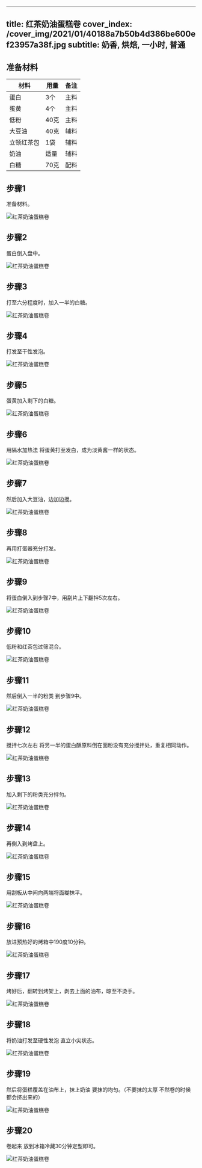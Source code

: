 
---
title: 红茶奶油蛋糕卷
cover_index: /cover_img/2021/01/40188a7b50b4d386be600ef23957a38f.jpg
subtitle: 奶香, 烘焙, 一小时, 普通
---

## 准备材料

| 材料     | 用量 | 备注|
| ------- | ----- | --- |
| 蛋白 | 3个| 主料 |
| 蛋黄 | 4个| 主料 |
| 低粉 | 40克| 主料 |
| 大豆油 | 40克| 辅料 |
| 立顿红茶包 | 1袋| 辅料 |
| 奶油 | 适量| 辅料 |
| 白糖 | 70克| 配料 |

## 步骤1

准备材料。

![红茶奶油蛋糕卷](https://i8.meishichina.com/attachment/recipe/201010/201010021349530.JPG?x-oss-process=style/p320) 

## 步骤2

蛋白倒入盘中。

![红茶奶油蛋糕卷](https://i8.meishichina.com/attachment/recipe/201010/201010021355161.JPG?x-oss-process=style/p320) 

## 步骤3

打至六分程度时，加入一半的白糖。

![红茶奶油蛋糕卷](https://i8.meishichina.com/attachment/recipe/201010/201010021355357.JPG?x-oss-process=style/p320) 

## 步骤4

打发至干性发泡。

![红茶奶油蛋糕卷](https://i8.meishichina.com/attachment/recipe/201010/201010021355567.JPG?x-oss-process=style/p320) 

## 步骤5

蛋黄加入剩下的白糖。

![红茶奶油蛋糕卷](https://i8.meishichina.com/attachment/recipe/201010/201010021356147.JPG?x-oss-process=style/p320) 

## 步骤6

用隔水加热法 将蛋黄打至发白，成为淡黄酱一样的状态。

![红茶奶油蛋糕卷](https://i8.meishichina.com/attachment/recipe/201010/201010021356362.JPG?x-oss-process=style/p320) 

## 步骤7

然后加入大豆油，边加边搅。

![红茶奶油蛋糕卷](https://i8.meishichina.com/attachment/recipe/201010/201010021356525.JPG?x-oss-process=style/p320) 

## 步骤8

再用打蛋器充分打发。

![红茶奶油蛋糕卷](https://i8.meishichina.com/attachment/recipe/201010/201010021358074.JPG?x-oss-process=style/p320) 

## 步骤9

将蛋白倒入到步骤7中，用刮片上下翻拌5次左右。

![红茶奶油蛋糕卷](https://i8.meishichina.com/attachment/recipe/201010/201010021357433.JPG?x-oss-process=style/p320) 

## 步骤10

低粉和红茶包过筛混合。

![红茶奶油蛋糕卷](https://i8.meishichina.com/attachment/recipe/201010/201010021358237.JPG?x-oss-process=style/p320) 

## 步骤11

然后倒入一半的粉类 到步骤9中。

![红茶奶油蛋糕卷](https://i8.meishichina.com/attachment/recipe/201010/201010021358498.JPG?x-oss-process=style/p320) 

## 步骤12

搅拌七次左右 将另一半的蛋白酥原料倒在面粉没有充分搅拌处，重复相同动作。

![红茶奶油蛋糕卷](https://i8.meishichina.com/attachment/recipe/201010/201010021359150.JPG?x-oss-process=style/p320) 

## 步骤13

加入剩下的粉类充分拌匀。

![红茶奶油蛋糕卷](https://i8.meishichina.com/attachment/recipe/201010/201010021359446.JPG?x-oss-process=style/p320) 

## 步骤14

再倒入到烤盘上。

![红茶奶油蛋糕卷](https://i8.meishichina.com/attachment/recipe/201010/201010021400038.JPG?x-oss-process=style/p320) 

## 步骤15

用刮板从中间向两端将面糊抹平。

![红茶奶油蛋糕卷](https://i8.meishichina.com/attachment/recipe/201010/201010021400239.JPG?x-oss-process=style/p320) 

## 步骤16

放进预热好的烤箱中190度10分钟。

![红茶奶油蛋糕卷](https://i8.meishichina.com/attachment/recipe/201010/201010021400377.JPG?x-oss-process=style/p320) 

## 步骤17

烤好后，翻转到烤架上，剥去上面的油布，晾至不烫手。

![红茶奶油蛋糕卷](https://i8.meishichina.com/attachment/recipe/201010/201010021400519.JPG?x-oss-process=style/p320) 

## 步骤18

将奶油打发至硬性发泡 直立小尖状态。

![红茶奶油蛋糕卷](https://i8.meishichina.com/attachment/recipe/201010/201010021401024.JPG?x-oss-process=style/p320) 

## 步骤19

然后将蛋糕覆盖在油布上，抹上奶油 要抹的均匀。（不要抹的太厚 不然卷的时候都会挤出来的）

![红茶奶油蛋糕卷](https://i8.meishichina.com/attachment/recipe/201010/201010021401512.JPG?x-oss-process=style/p320) 

## 步骤20

卷起来 放到冰箱冷藏30分钟定型即可。

![红茶奶油蛋糕卷](https://i8.meishichina.com/attachment/recipe/201010/201010021401424.JPG?x-oss-process=style/p320) 

